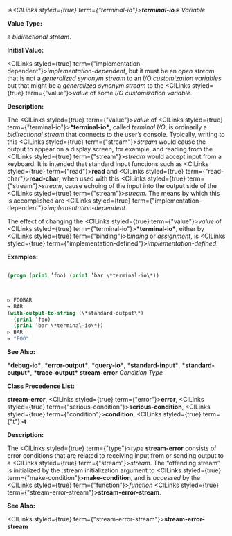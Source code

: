 *∗<ClLinks styled={true} term={"terminal-io"}><b>*terminal-io*</b></ClLinks>∗ Variable* 



**Value Type:** 



a *bidirectional stream*. 



**Initial Value:** 



<ClLinks styled={true} term={"implementation-dependent"}><i>implementation-dependent</i></ClLinks>, but it must be an *open stream* that is not a *generalized synonym stream* to an *I/O customization variables* but that might be a *generalized synonym stream* to the <ClLinks styled={true} term={"value"}><i>value</i></ClLinks> of some *I/O customization variable*. 



**Description:** 



The <ClLinks styled={true} term={"value"}><i>value</i></ClLinks> of <ClLinks styled={true} term={"terminal-io"}><b>\*terminal-io\*</b></ClLinks>, called *terminal I/O*, is ordinarily a *bidirectional stream* that connects to the user’s console. Typically, writing to this <ClLinks styled={true} term={"stream"}><i>stream</i></ClLinks> would cause the output to appear on a display screen, for example, and reading from the <ClLinks styled={true} term={"stream"}><i>stream</i></ClLinks> would accept input from a keyboard. It is intended that standard input functions such as <ClLinks styled={true} term={"read"}><b>read</b></ClLinks> and <ClLinks styled={true} term={"read-char"}><b>read-char</b></ClLinks>, when used with this <ClLinks styled={true} term={"stream"}><i>stream</i></ClLinks>, cause echoing of the input into the output side of the <ClLinks styled={true} term={"stream"}><i>stream</i></ClLinks>. The means by which this is accomplished are <ClLinks styled={true} term={"implementation-dependent"}><i>implementation-dependent</i></ClLinks>. 



The effect of changing the <ClLinks styled={true} term={"value"}><i>value</i></ClLinks> of <ClLinks styled={true} term={"terminal-io"}><b>\*terminal-io\*</b></ClLinks>, either by <ClLinks styled={true} term={"binding"}><i>binding</i></ClLinks> or *assignment*, is <ClLinks styled={true} term={"implementation-defined"}><i>implementation-defined</i></ClLinks>. 



**Examples:**
```lisp

(progn (prin1 ’foo) (prin1 ’bar \*terminal-io\*)) 



▷ FOOBAR 
→ BAR 
(with-output-to-string (\*standard-output\*) 
  (prin1 ’foo) 
  (prin1 ’bar \*terminal-io\*)) 
▷ BAR 
→ "FOO" 

```
**See Also:** 



**\*debug-io\***, **\*error-output\***, **\*query-io\***, **\*standard-input\***, **\*standard-output\***, **\*trace-output\* stream-error** *Condition Type* 



**Class Precedence List:** 



**stream-error**, <ClLinks styled={true} term={"error"}><b>error</b></ClLinks>, <ClLinks styled={true} term={"serious-condition"}><b>serious-condition</b></ClLinks>, <ClLinks styled={true} term={"condition"}><b>condition</b></ClLinks>, <ClLinks styled={true} term={"t"}><b>t</b></ClLinks> 



**Description:** 



The <ClLinks styled={true} term={"type"}><i>type</i></ClLinks> **stream-error** consists of error conditions that are related to receiving input from or sending output to a <ClLinks styled={true} term={"stream"}><i>stream</i></ClLinks>. The “offending stream” is initialized by the :stream initialization argument to <ClLinks styled={true} term={"make-condition"}><b>make-condition</b></ClLinks>, and is *accessed* by the <ClLinks styled={true} term={"function"}><i>function</i></ClLinks> <ClLinks styled={true} term={"stream-error-stream"}><b>stream-error-stream</b></ClLinks>. 



**See Also:** 



<ClLinks styled={true} term={"stream-error-stream"}><b>stream-error-stream</b></ClLinks> 



